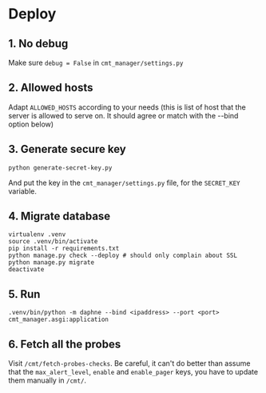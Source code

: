 # Deploy

## 1. No debug

Make sure `debug = False`  in `cmt_manager/settings.py`

## 2. Allowed hosts

Adapt `ALLOWED_HOSTS` according to your needs (this is list of host that the
server is allowed to serve on. It should agree or match with the --bind option
below)

## 3. Generate secure key

    python generate-secret-key.py

And put the key in the `cmt_manager/settings.py` file, for the `SECRET_KEY`
variable.

## 4. Migrate database

    virtualenv .venv
    source .venv/bin/activate
    pip install -r requirements.txt
    python manage.py check --deploy # should only complain about SSL
    python manage.py migrate
    deactivate

## 5. Run

    .venv/bin/python -m daphne --bind <ipaddress> --port <port> cmt_manager.asgi:application

## 6. Fetch all the probes

Visit `/cmt/fetch-probes-checks`. Be careful, it can't do better than assume
that the `max_alert_level`, `enable` and `enable_pager` keys, you have to update
them manually in `/cmt/`.